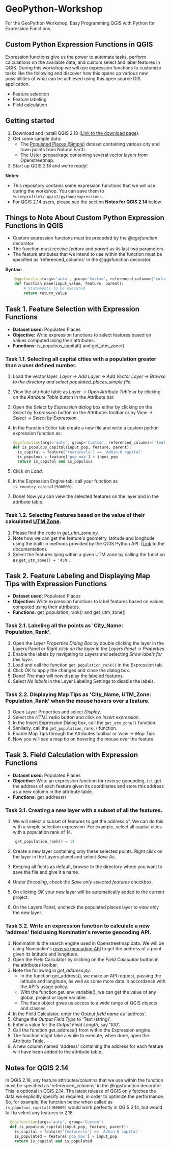 # GeoPython-Workshop
For the GeoPython Workshop, Easy Programming QGIS with Python for Expression Functions. 

## Custom Python Expression Functions in QGIS
  Expression functions give us the power to automate tasks, perform calculations on the available data, and custom select and label features in QGIS. During this workshop we will use expression functions to customize tasks like the following and discover how this opens up various new possibilities of what can be achieved using this open source GIS application.
  * Feature selection
  * Feature labeling
  * Field calculation
  
## Getting started

1. Download and install QGIS 2.18 ([Link to the download page](http://www.qgis.org/en/site/forusers/download.html)).
2. Get some sample data:
    * The [Populated Places (Simple)](http://www.naturalearthdata.com/downloads/50m-cultural-vectors/50m-populated-places/) dataset containing various city and town points from Natural Earth.
    * The [Uster]() geopackage containing several vector layers from Openstreetmap.   
3. Start up QGIS 2.18 and we're ready!

**Notes:**
  * This repository contains some expression functions that we will use during the workshop. You can save them to `%userprofile%/.qgis2/python/expressions`.
  * For QGIS 2.14 users, please see the section **Notes for QGIS 2.14** below. 


## Things to Note About Custom Python Expression Functions in QGIS

* Custom expression funcions must be preceded by the *@qgsfunction* decorator.
* The function must receive *feature* and *parent* as its last two parameters.
* The feature attributes that we intend to use within the function must be specified as 'referenced_columns' in the @qgsfunction decorator.

**Syntax:**

  ```python
      @qgsfunction(args='auto', group='Custom', referenced_column=['column_name'])
      def function_name(input_value, feature, parent):
          # Statements to be executed 
          return return_value
  ```

## Task 1. Feature Selection with Expression Functions 
  
  - **Dataset used:** Populated Places
  - **Objective:** Write expression functions to select features based on values computed using their attributes.
  - **Functions:** is_populous_capital() and get_utm_zone() 

### Task 1.1. Selecting all capital cities with a population greater than a user defined number.  
 
 1. Load the vector layer. *Layer -> Add Layer -> Add Vector Layer -> Browse to the directory and select populated_places_simple file*.
 2. View the attribute table as *Layer -> Open Attribute Table* or by clicking on the *Attribute Table* button in the Attribute bar.
 3. Open the *Select by Expression dialog box* either by clicking on the *Select by Expression* button on the Attributes toolbar or by
    *View -> Select -> Select by Expression*.
 4. In the Function Editor tab create a new file and write a custom python expression function as:
 
    ```python
    @qgsfunction(args='auto', group='Custom', referenced_columns=['featurecla', 'pop_max'])
    def is_populous_capital(input_pop, feature, parent):
      is_capital = feature['featurecla'] == 'Admin-0 capital'
      is_populous = feature['pop_max'] > input_pop
      return is_capital and is_populous
    ```
    
  5. Click on *Load*.
  6. In the Expression Engine tab, call your function as `is_country_capital(500000)`.
  7. Done! Now you can view the selected features on the layer and in the attribute table.    

### Task 1.2. Selecting Features based on the value of their calculated [UTM Zone](http://www.dmap.co.uk/utmworld.htm).
  
  1. Please find the code in *get_utm_zone.py*.
  2. Note how we can get the feature's geometry, latitude and longitude using the built-in methods provided by the QGIS Python API. ([Link](http://geoapis.sourcepole.com/qgispyapi/) to the documentation).
  3. Select the features lying within a given UTM zone by calling the function as `get_utm_zone() = '45N'`.  

## Task 2. Feature Labeling and Displaying Map Tips with Expression Functions 

  - **Dataset used:** Populated Places
  - **Objective:** Write expression functions to label features based on values computed using their attributes.
  - **Functions:** get_population_rank() and get_utm_zone()  
  
### Task 2.1. Labeling all the points as 'City_Name: Population_Rank'.  
 
 1. Open the *Layer Properties Dialog Box* by double clicking the layer in the Layers Panel or *Right click on the layer in the Layers Panel -> Properties*.
 2. Enable the labels by navigating to Layers and selecting *Show labels for this layer*.
 3. Load and call the function `get_population_rank()` in the Expression tab.
 4. Click *OK* to apply the changes and close the dialog box.
 5. Done! The map will now display the labeled features.
 6. Select *No labels* in the Layer Labeling Settings to disable the labels.

### Task 2.2. Displaying Map Tips as 'City_Name, UTM_Zone: Population_Rank' when the mouse hovers over a feature.
  
  1. Open Layer Properties and select *Display*.
  2. Select the *HTML* radio button and click on *Insert expression*.
  3. In the Insert Expression Dialog box, call the `get_utm_zone()` function.
  4. Similarly, call the `get_population_rank()` function.
  5. Enable Map Tips through the Attributes toolbar or *View -> Map Tips*
  6. Now you will see a map tip on hovering the mouse over the feature. 


## Task 3. Field Calculation with Expression Functions 

  - **Dataset used:** Populated Places
  - **Objective:** Write an expression function for reverse geocoding, i.e. get the address of each feature given its coordinates and store this address as a  new column in the attribute table.
  - **Functions:** get_address()
  
### Task 3.1. Creating a new layer with a subset of all the features. 
 
 1. We will select a subset of features to get the address of. We can do this with a simple selection expression. For example, select all capital cities with a population rank of 14.

    ```python
     get_population_rank() = 14
    ```
 
 2. Create a new layer containing only these selected points. Right click on the layer in the Layers planel and select *Save As*.
 3. Keeping all fields as default, browse to the directory where you want to save the file and give it a name.
 4. Under *Encoding*, check the *Save only selected features* checkbox.
 5. On clicking *OK* your new layer will be automatically added to the current project.
 6. On the Layers Panel, uncheck the populated places layer to view only the new layer.  

### Task 3.2. Write an expression function to calculate a new 'address' field using Nominatim's reverse geocoding API.

 1. Nominatim is the search engine used in Openstreetmap data. We will be using Nominatim's [reverse geocoding API](http://wiki.openstreetmap.org/wiki/Nominatim#Reverse_Geocoding) to get the address of a point given its latitude and longitude.
 2. Open the Field Calculator by clicking on the *Field Calculator* button in the attributes toolbar. 
 3. Note the following in *get_address.py*. 
    * In the function get_address(), we make an API request, passing the latitude and longitude, as well as some more data in accordance with the API's usage policy.
    * With the function get_env_variable(), we can get the value of any global, project or layer variable.
    * The iface object gives us access to a wide range of QGIS objects and classes.
 4. In the Field Calculator, enter the *Output field name* as 'address'.
 5. Change the *Output Field Type* to 'Text (string)'.
 6. Enter a value for the *Output Field Length*, say '100'.
 7. Call the function get_address() from within the Expression engine.
 8. The function might take a while to execute, when done, open the Attribute Table.
 9. A new column named 'address' containing the address for each feature will have been added to the attribute table.
 
 
## Notes for QGIS 2.14

In QGIS 2.18, any feature attributes/columns that we use within the function must be specified as 'referenced_columns' in the @qgsfunction decorator. This is optional in QGIS 2.14. The latest release of QGIS only fetches the data we explicitly specify as required, in order to optimize the performance. So, for example, the function below when called as `is_populous_capital(100000)` would work perfectly in QGIS 2.14, but would fail to select any features in 2.18.

  ```python
    @qgsfunction(args='auto', group='Custom')
    def is_populous_capital(input_pop, feature, parent):
      is_capital = feature['featurecla'] == 'Admin-0 capital'
      is_populated = feature['pop_max'] > input_pop
      return is_capital and is_populated
  ```
